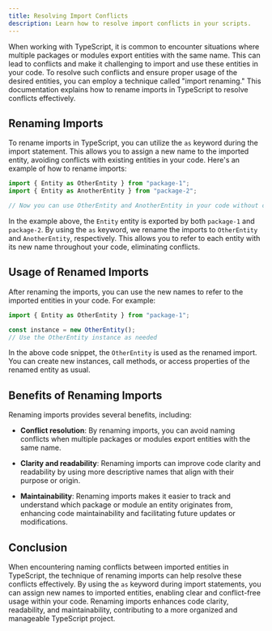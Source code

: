 ```yaml
---
title: Resolving Import Conflicts
description: Learn how to resolve import conflicts in your scripts.
---
```


When working with TypeScript, it is common to encounter situations where multiple packages or modules export entities with the same name. This can lead to conflicts and make it challenging to import and use these entities in your code. To resolve such conflicts and ensure proper usage of the desired entities, you can employ a technique called "import renaming." This documentation explains how to rename imports in TypeScript to resolve conflicts effectively.

## Renaming Imports

To rename imports in TypeScript, you can utilize the `as` keyword during the import statement. This allows you to assign a new name to the imported entity, avoiding conflicts with existing entities in your code. Here's an example of how to rename imports:

```ts
import { Entity as OtherEntity } from "package-1";
import { Entity as AnotherEntity } from "package-2";

// Now you can use OtherEntity and AnotherEntity in your code without conflicts
```

In the example above, the `Entity` entity is exported by both `package-1` and `package-2`. By using the `as` keyword, we rename the imports to `OtherEntity` and `AnotherEntity`, respectively. This allows you to refer to each entity with its new name throughout your code, eliminating conflicts.

## Usage of Renamed Imports

After renaming the imports, you can use the new names to refer to the imported entities in your code. For example:

```ts
import { Entity as OtherEntity } from "package-1";

const instance = new OtherEntity();
// Use the OtherEntity instance as needed
```

In the above code snippet, the `OtherEntity` is used as the renamed import. You can create new instances, call methods, or access properties of the renamed entity as usual.

## Benefits of Renaming Imports

Renaming imports provides several benefits, including:

- **Conflict resolution**: By renaming imports, you can avoid naming conflicts when multiple packages or modules export entities with the same name.

- **Clarity and readability**: Renaming imports can improve code clarity and readability by using more descriptive names that align with their purpose or origin.

- **Maintainability**: Renaming imports makes it easier to track and understand which package or module an entity originates from, enhancing code maintainability and facilitating future updates or modifications.

## Conclusion

When encountering naming conflicts between imported entities in TypeScript, the technique of renaming imports can help resolve these conflicts effectively. By using the `as` keyword during import statements, you can assign new names to imported entities, enabling clear and conflict-free usage within your code. Renaming imports enhances code clarity, readability, and maintainability, contributing to a more organized and manageable TypeScript project.
